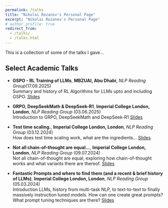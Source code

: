 ```yaml
---
permalink: /talks
title: "Nikolai Rozanov's Personal Page"
excerpt: "Nikolai Rozanov's Personal Page"
# author_profile: true
redirect_from: 
  - /talks/
  - /talks.html
---
```

<!-- Bismillahi Rahmani Raheem -->

This is a collection of some of the talks I gave...

## Select Academic Talks

- **GSPO - RL Training of LLMs**, **MBZUAI, Abu Dhabi**, *NLP Reading Group*(17.09.2025)  
  Summary and history of RL Algorithms for LLMs upto and including GSPO.
  [Slides](files/reading_group_17_09_2025.pdf)

- **GRPO, DeepSeekMath & DeepSeek-R1**, **Imperial College London, London**, *NLP Reading Group* (03.06.2025)  
  Introduction to GRPO, DeepSeekMath and DeepSeek-R1
  [Slides](files/reading_group_03_06_2025.pdf)

- **Test time scaling.**, **Imperial College London, London**, *NLP Reading Group* (03.12.2024)  
  How does test time scaling work, what are the ingredients...
  [Slides](files/reading_group_03_12_2024.pdf)

- **Not all chain-of-thought are equal...**, **Imperial College London, London**, *NLP Reading Group* (09.07.2024)  
  Not all chain-of-thought are equal, exploring how chain-of-thought works and what variants there are thereof.
  [Slides](files/reading_group_09_07_2024.pdf)

- **Fantastic Prompts and where to find them (and a recent & brief history of LLMs)**, **Imperial College London, London**, *NLP Reading Group* (05.03.2024)  
  Introduction LLMs, history from multi-task NLP, to text-to-text to finally massively instruction tuned models. How can one create great prompts? What prompt tuning techniques are there?
  [Slides](files/reading_group_05_03_2024.pdf)


